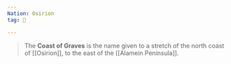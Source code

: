 ```yaml
---
Nation: Osirion
tag: 🌃

---
```


> The **Coast of Graves** is the name given to a stretch of the north coast of [[Osirion]], to the east of the [[Alamein Peninsula]].








